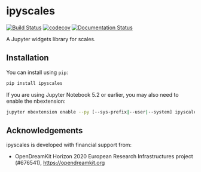 
# ipyscales

[![Build Status](https://travis-ci.org/vidartf/ipyscales.svg?branch=master)](https://travis-ci.org/vidartf/ipyscales)
[![codecov](https://codecov.io/gh/vidartf/ipyscales/branch/master/graph/badge.svg)](https://codecov.io/gh/vidartf/ipyscales)
[![Documentation Status](https://readthedocs.org/projects/ipyscales/badge/?version=latest)](http://ipyscales.readthedocs.io/en/latest/?badge=latest)


A Jupyter widgets library for scales.

## Installation

You can install using `pip`:

```bash
pip install ipyscales
```

If you are using Jupyter Notebook 5.2 or earlier, you may also need to enable
the nbextension:

```bash
jupyter nbextension enable --py [--sys-prefix|--user|--system] ipyscales
```

## Acknowledgements

ipyscales is developed with financial support from:

- OpenDreamKit Horizon 2020 European Research Infrastructures project (#676541), https://opendreamkit.org
